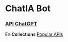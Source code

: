 #   ChatIA Bot



### [API ChatGPT](https://rapidapi.com/search/chatgpt)
En **Collections** [Popular APIs](https://rapidapi.com/openai-api-openai-api-default/api/openai80/)


